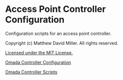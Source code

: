 # Access Point Controller Configuration
Configuration scripts for an access point controller.

Copyright (c) Matthew David Miller. All rights reserved.

[Licensed under the MIT License.](LICENSE)

[Omada Controller Configuration](linux_scripts/omada_controller_configure.sh)

[Omada Controller Scripts](linux_scripts/omada_controller_scripts.sh)
